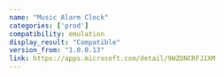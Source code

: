 ```yaml
---
name: "Music Alarm Clock"
categories: ['prod']
compatibility: emulation
display_result: "Compatible"
version_from: "1.0.0.13"
link: https://apps.microsoft.com/detail/9WZDNCRFJ1XM
---
```

